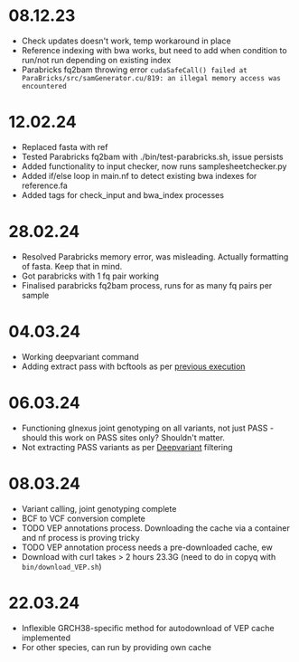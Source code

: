 # 08.12.23 

- Check updates doesn't work, temp workaround in place 
- Reference indexing with bwa works, but need to add when condition to run/not run depending on existing index
- Parabricks fq2bam throwing error `cudaSafeCall() failed at ParaBricks/src/samGenerator.cu/819: an illegal memory access was encountered`

# 12.02.24

- Replaced fasta with ref 
- Tested Parabricks fq2bam with ./bin/test-parabricks.sh, issue persists
- Added functionality to input checker, now runs samplesheetchecker.py
- Added if/else loop in main.nf to detect existing bwa indexes for reference.fa
- Added tags for check_input and bwa_index processes

# 28.02.24

- Resolved Parabricks memory error, was misleading. Actually formatting of fasta. Keep that in mind.
- Got parabricks with 1 fq pair working 
- Finalised parabricks fq2bam process, runs for as many fq pairs per sample

# 04.03.24
- Working deepvariant command
- Adding extract pass with bcftools as per [previous execution](https://github.sydney.edu.au/informatics/PIPE-4135-CMT_neurogenomics/blob/master/300_preprocessing/T2T-scripts/pb_deepvariant.sh)

# 06.03.24
- Functioning glnexus joint genotyping on all variants, not just PASS - should this work on PASS sites only? Shouldn't matter. 
- Not extracting PASS variants as per [Deepvariant](https://github.com/google/deepvariant/issues/278) filtering

# 08.03.24
- Variant calling, joint genotyping complete 
- BCF to VCF conversion complete 
- TODO VEP annotations process. Downloading the cache via a container and nf process is proving tricky
- TODO VEP annotation process needs a pre-downloaded cache, ew  
- Download with curl takes > 2 hours 23.3G (need to do in copyq with `bin/download_VEP.sh`)

# 22.03.24
- Inflexible GRCH38-specific method for autodownload of VEP cache implemented 
- For other species, can run by providing own cache 